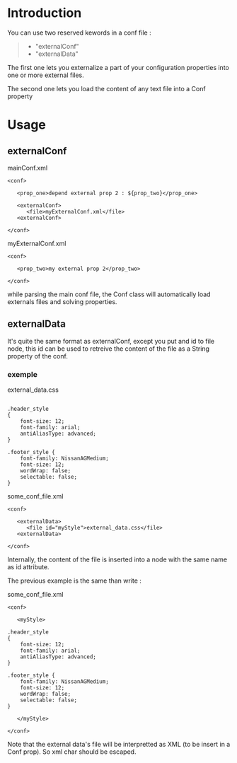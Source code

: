 # Introduction #

You can use two reserved kewords in a conf file :
> - "externalConf"
> - "externalData"

The first one lets you externalize a part of your configuration properties into one or more external files.

The second one lets you load the content of any text file into a Conf property


# Usage #

## externalConf ##

mainConf.xml
```
<conf>

   <prop_one>depend external prop 2 : ${prop_two}</prop_one>

   <externalConf>
      <file>myExternalConf.xml</file>
   <externalConf>

</conf>

```

myExternalConf.xml
```
<conf>

   <prop_two>my external prop 2</prop_two>

</conf>

```

while parsing the main conf file, the Conf class will automatically load externals files and solving properties.


## externalData ##


It's quite the same format as externalConf, except you put and id to file node, this id can be used to retreive the content of the file as a String property of the conf.


### exemple ###

external\_data.css
```

.header_style 
{
	font-size: 12;
	font-family: arial;
	antiAliasType: advanced;
}

.footer_style {
	font-family: NissanAGMedium;
	font-size: 12;
	wordWrap: false;
	selectable: false;
}

```

some\_conf\_file.xml
```
<conf>

   <externalData>
      <file id="myStyle">external_data.css</file>
   <externalData>

</conf>

```

Internally, the content of the file is inserted into a node with the same name as id attribute.

The previous example is the same than write :

some\_conf\_file.xml
```
<conf>

   <myStyle>

.header_style 
{
	font-size: 12;
	font-family: arial;
	antiAliasType: advanced;
}

.footer_style {
	font-family: NissanAGMedium;
	font-size: 12;
	wordWrap: false;
	selectable: false;
}

   </myStyle>

</conf>

```

Note that the external data's file will be interpretted as XML (to be insert in a Conf prop). So xml char should be escaped.


